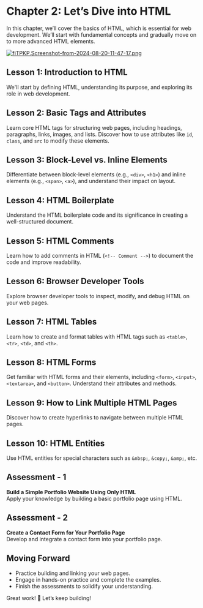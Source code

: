 # **Chapter 2: Let’s Dive into HTML**

In this chapter, we’ll cover the basics of HTML, which is essential for web development. We’ll start with fundamental concepts and gradually move on to more advanced HTML elements.

[![fiTPKP.Screenshot-from-2024-08-20-11-47-17.png](https://i.im.ge/2024/08/20/fiTPKP.Screenshot-from-2024-08-20-11-47-17.png)](https://im.ge/i/Screenshot-from-2024-08-20-11-47-17.fiTPKP)

## **Lesson 1: Introduction to HTML**

We'll start by defining HTML, understanding its purpose, and exploring its role in web development.

## **Lesson 2: Basic Tags and Attributes**

Learn core HTML tags for structuring web pages, including headings, paragraphs, links, images, and lists. Discover how to use attributes like `id`, `class`, and `src` to modify these elements.

## **Lesson 3: Block-Level vs. Inline Elements**

Differentiate between block-level elements (e.g., `<div>`, `<h1>`) and inline elements (e.g., `<span>`, `<a>`), and understand their impact on layout.

## **Lesson 4: HTML Boilerplate**

Understand the HTML boilerplate code and its significance in creating a well-structured document.

## **Lesson 5: HTML Comments**

Learn how to add comments in HTML (`<!-- Comment -->`) to document the code and improve readability.

## **Lesson 6: Browser Developer Tools**

Explore browser developer tools to inspect, modify, and debug HTML on your web pages.

## **Lesson 7: HTML Tables**

Learn how to create and format tables with HTML tags such as `<table>`, `<tr>`, `<td>`, and `<th>`.

## **Lesson 8: HTML Forms**

Get familiar with HTML forms and their elements, including `<form>`, `<input>`, `<textarea>`, and `<button>`. Understand their attributes and methods.

## **Lesson 9: How to Link Multiple HTML Pages**

Discover how to create hyperlinks to navigate between multiple HTML pages.

## **Lesson 10: HTML Entities**

Use HTML entities for special characters such as `&nbsp;`, `&copy;`, `&amp;`, etc.

## **Assessment - 1**

**Build a Simple Portfolio Website Using Only HTML**  
Apply your knowledge by building a basic portfolio page using HTML.

## **Assessment - 2**

**Create a Contact Form for Your Portfolio Page**  
Develop and integrate a contact form into your portfolio page.

## **Moving Forward**

- Practice building and linking your web pages.
- Engage in hands-on practice and complete the examples.
- Finish the assessments to solidify your understanding.

Great work! 🚀 Let’s keep building!

<!--stackedit_data:
eyJoaXN0b3J5IjpbNTI0MDcxMDk0LDEzMDY5MDI0MjYsLTEzMD
Q2MTc3N119
-->